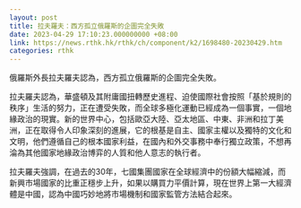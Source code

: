 ```yaml
---
layout: post
title: 拉夫羅夫：西方孤立俄羅斯的企圖完全失敗
date: 2023-04-29 17:10:23.000000000 +08:00
link: https://news.rthk.hk/rthk/ch/component/k2/1698480-20230429.htm
categories: rthk
---
```


俄羅斯外長拉夫羅夫認為，西方孤立俄羅斯的企圖完全失敗。

拉夫羅夫認為，華盛頓及其附庸國扭轉歷史進程、迫使國際社會按照「基於規則的秩序」生活的努力，正在遭受失敗，而全球多極化運動已經成為一個事實，一個地緣政治的現實。新的世界中心，包括歐亞大陸、亞太地區、中東、非洲和拉丁美洲，正在取得令人印象深刻的進展，它的根基是自主、國家主權以及獨特的文化和文明，他們遵循自己的根本國家利益，在國內和外交事務中奉行獨立政策，不想再淪為其他國家地緣政治博弈的人質和他人意志的執行者。

拉夫羅夫強調，在過去的30年，七國集團國家在全球經濟中的份額大幅縮減，而新興市場國家的比重正穩步上升，如果以購買力平價計算，現在世界上第一大經濟體是中國，認為中國巧妙地將市場機制和國家監管方法結合起來。

